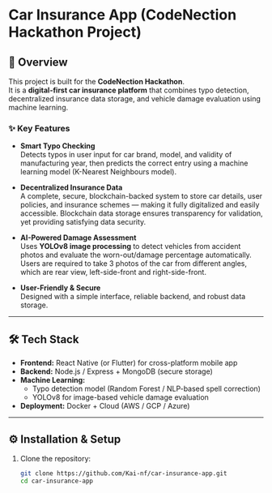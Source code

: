 # Car Insurance App (CodeNection Hackathon Project)

## 🚗 Overview
This project is built for the **CodeNection Hackathon**.  
It is a **digital-first car insurance platform** that combines typo detection, decentralized insurance data storage, and vehicle damage evaluation using machine learning.

### ✨ Key Features
- **Smart Typo Checking**  
  Detects typos in user input for car brand, model, and validity of manufacturing year, then predicts the correct entry using a machine learning model (K-Nearest Neighbours model).

- **Decentralized Insurance Data**  
  A complete, secure, blockchain-backed system to store car details, user policies, and insurance schemes — making it fully digitalized and easily accessible. Blockchain data storage ensures transparency for validation, yet providing satisfying data security.

- **AI-Powered Damage Assessment**  
  Uses **YOLOv8 image processing** to detect vehicles from accident photos and evaluate the worn-out/damage percentage automatically. Users are required to take 3 photos of the car from different angles, which are rear view, left-side-front and right-side-front.

- **User-Friendly & Secure**  
  Designed with a simple interface, reliable backend, and robust data storage.

---

## 🛠️ Tech Stack
- **Frontend:** React Native (or Flutter) for cross-platform mobile app  
- **Backend:** Node.js / Express + MongoDB (secure storage)  
- **Machine Learning:**  
  - Typo detection model (Random Forest / NLP-based spell correction)  
  - YOLOv8 for image-based vehicle damage evaluation  
- **Deployment:** Docker + Cloud (AWS / GCP / Azure)  

---

## ⚙️ Installation & Setup
1. Clone the repository:
   ```bash
   git clone https://github.com/Kai-nf/car-insurance-app.git
   cd car-insurance-app